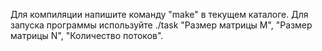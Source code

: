 Для компиляции напишите команду "make" в текущем каталоге. Для запуска программы используйте ./task "Размер матрицы M", "Размер матрицы N", "Количество потоков".
